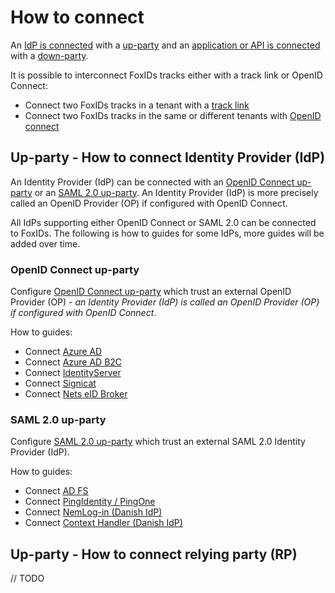 ﻿# How to connect

An [IdP is connected](#up-party---how-to-connect-identity-provider-idp) with a [up-party](parties.md#up-party) and an [application or API is connected]() with a [down-party](parties.md#down-party).

It is possible to interconnect FoxIDs tracks either with a track link or OpenID Connect:

- Connect two FoxIDs tracks in a tenant with a [track link](howto-tracklink-foxids.md)
- Connect two FoxIDs tracks in the same or different tenants with [OpenID connect](howto-oidc-foxids.md)

## Up-party - How to connect Identity Provider (IdP)

An Identity Provider (IdP) can be connected with an [OpenID Connect up-party](#openid-connect-up-party) or an [SAML 2.0 up-party](#saml-20-up-party). An Identity Provider (IdP) is more precisely called an OpenID Provider (OP) if configured with OpenID Connect.

All IdPs supporting either OpenID Connect or SAML 2.0 can be connected to FoxIDs. The following is how to guides for some IdPs, more guides will be added over time.

### OpenID Connect up-party

Configure [OpenID Connect up-party](up-party-oidc.md) which trust an external OpenID Provider (OP) - *an Identity Provider (IdP) is called an OpenID Provider (OP) if configured with OpenID Connect*.

How to guides:

- Connect [Azure AD](up-party-howto-oidc-azure-ad.md) 
- Connect [Azure AD B2C](up-party-howto-oidc-azure-ad-b2c.md) 
- Connect [IdentityServer](up-party-howto-oidc-identityserver.md)
- Connect [Signicat](up-party-howto-oidc-signicat.md)
- Connect [Nets eID Broker](up-party-howto-oidc-nets-eid-broker.md)

### SAML 2.0 up-party

Configure [SAML 2.0 up-party](up-party-saml-2.0.md) which trust an external SAML 2.0 Identity Provider (IdP).

How to guides:

- Connect [AD FS](up-party-howto-saml-2.0-adfs.md)
- Connect [PingIdentity / PingOne](up-party-howto-saml-2.0-pingone.md)
- Connect [NemLog-in (Danish IdP)](up-party-howto-saml-2.0-nemlogin.md)
- Connect [Context Handler (Danish IdP)](howto-saml-2.0-context-handler.md#up-party---connect-to-context-handler)

## Up-party - How to connect relying party (RP)
// TODO

